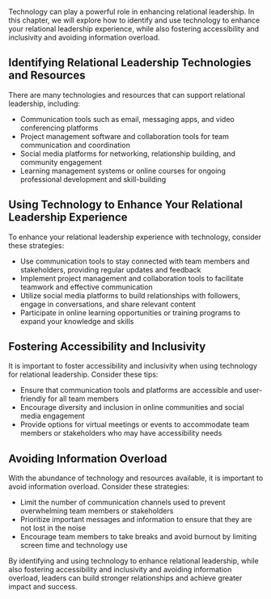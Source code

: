 
Technology can play a powerful role in enhancing relational leadership. In this chapter, we will explore how to identify and use technology to enhance your relational leadership experience, while also fostering accessibility and inclusivity and avoiding information overload.

Identifying Relational Leadership Technologies and Resources
------------------------------------------------------------

There are many technologies and resources that can support relational leadership, including:

* Communication tools such as email, messaging apps, and video conferencing platforms
* Project management software and collaboration tools for team communication and coordination
* Social media platforms for networking, relationship building, and community engagement
* Learning management systems or online courses for ongoing professional development and skill-building

Using Technology to Enhance Your Relational Leadership Experience
-----------------------------------------------------------------

To enhance your relational leadership experience with technology, consider these strategies:

* Use communication tools to stay connected with team members and stakeholders, providing regular updates and feedback
* Implement project management and collaboration tools to facilitate teamwork and effective communication
* Utilize social media platforms to build relationships with followers, engage in conversations, and share relevant content
* Participate in online learning opportunities or training programs to expand your knowledge and skills

Fostering Accessibility and Inclusivity
---------------------------------------

It is important to foster accessibility and inclusivity when using technology for relational leadership. Consider these tips:

* Ensure that communication tools and platforms are accessible and user-friendly for all team members
* Encourage diversity and inclusion in online communities and social media engagement
* Provide options for virtual meetings or events to accommodate team members or stakeholders who may have accessibility needs

Avoiding Information Overload
-----------------------------

With the abundance of technology and resources available, it is important to avoid information overload. Consider these strategies:

* Limit the number of communication channels used to prevent overwhelming team members or stakeholders
* Prioritize important messages and information to ensure that they are not lost in the noise
* Encourage team members to take breaks and avoid burnout by limiting screen time and technology use

By identifying and using technology to enhance relational leadership, while also fostering accessibility and inclusivity and avoiding information overload, leaders can build stronger relationships and achieve greater impact and success.
